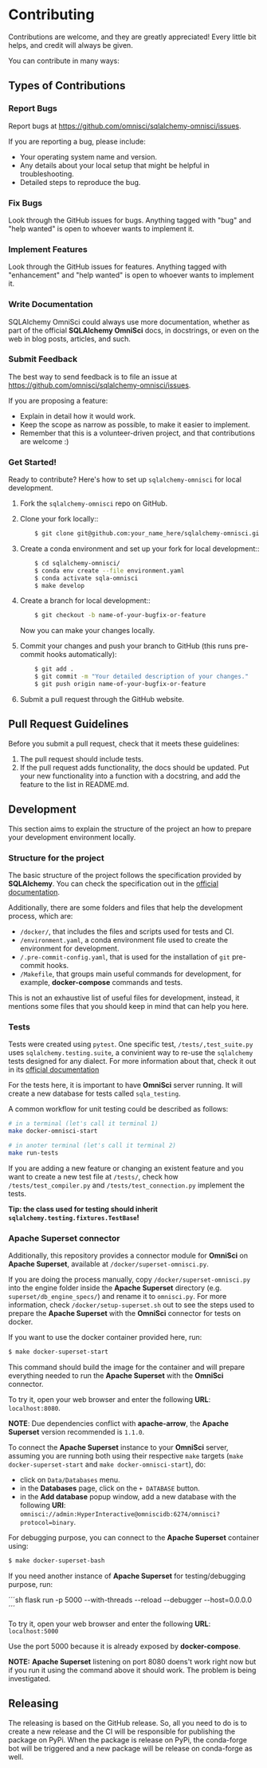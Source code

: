 # Contributing

Contributions are welcome, and they are greatly appreciated! Every
little bit helps, and credit will always be given.

You can contribute in many ways:

## Types of Contributions

### Report Bugs

Report bugs at https://github.com/omnisci/sqlalchemy-omnisci/issues.

If you are reporting a bug, please include:

-   Your operating system name and version.
-   Any details about your local setup that might be helpful in
    troubleshooting.
-   Detailed steps to reproduce the bug.

### Fix Bugs

Look through the GitHub issues for bugs. Anything tagged with "bug" and
"help wanted" is open to whoever wants to implement it.

### Implement Features

Look through the GitHub issues for features. Anything tagged with
"enhancement" and "help wanted" is open to whoever wants to implement
it.

### Write Documentation

SQLAlchemy OmniSci could always use more documentation, whether as part
of the official **SQLAlchemy OmniSci** docs, in docstrings, or even on
the web in blog posts, articles, and such.

### Submit Feedback

The best way to send feedback is to file an issue at
https://github.com/omnisci/sqlalchemy-omnisci/issues.

If you are proposing a feature:

-   Explain in detail how it would work.
-   Keep the scope as narrow as possible, to make it easier to
    implement.
-   Remember that this is a volunteer-driven project, and that
    contributions are welcome :)

### Get Started!

Ready to contribute? Here's how to set up `sqlalchemy-omnisci` for local
development.

1.  Fork the `sqlalchemy-omnisci` repo on GitHub.
2.  Clone your fork locally::

    ```bash
        $ git clone git@github.com:your_name_here/sqlalchemy-omnisci.git
    ```

3.  Create a conda environment and set up your fork for local
    development::

    ```bash
        $ cd sqlalchemy-omnisci/
        $ conda env create --file environment.yaml
        $ conda activate sqla-omnisci
        $ make develop
    ```

4.  Create a branch for local development::

    ```bash
        $ git checkout -b name-of-your-bugfix-or-feature
    ```

    Now you can make your changes locally.

5.  Commit your changes and push your branch to GitHub (this runs
    pre-commit hooks automatically):
    ```bash
        $ git add .
        $ git commit -m "Your detailed description of your changes."
        $ git push origin name-of-your-bugfix-or-feature
    ```

6.  Submit a pull request through the GitHub website.


## Pull Request Guidelines

Before you submit a pull request, check that it meets these guidelines:

1.  The pull request should include tests.
2.  If the pull request adds functionality, the docs should be updated.
    Put your new functionality into a function with a docstring, and add
    the feature to the list in README.md.

## Development

This section aims to explain the structure of the project an how to
prepare your development environment locally.

### Structure for the project

The basic structure of the project follows the specification provided by
**SQLAlchemy**. You can check the specification out in the [official
documentation](https://github.com/sqlalchemy/sqlalchemy/blob/master/README.dialects.rst).

Additionally, there are some folders and files that help the development
process, which are:

-   `/docker/`, that includes the files and scripts used for tests and
    CI.
-   `/environment.yaml`, a conda environment file used to create the
    environment for development.
-   `/.pre-commit-config.yaml`, that is used for the installation of
    `git` pre-commit hooks.
-   `/Makefile`, that groups main useful commands for development, for
    example, **docker-compose** commands and tests.

This is not an exhaustive list of useful files for development, instead,
it mentions some files that you should keep in mind that can help you
here.

### Tests

Tests were created using `pytest`. One specific test,
`/tests/,test_suite.py` uses `sqlalchemy.testing.suite`, a convinient
way to re-use the `sqlalchemy` tests designed for any dialect. For more
information about that, check it out in its [official
documentation](https://github.com/sqlalchemy/sqlalchemy/blob/master/README.unittests.rst)

For the tests here, it is important to have **OmniSci** server running.
It will create a new database for tests called `sqla_testing`.

A common workflow for unit testing could be described as follows:

```bash
# in a terminal (let's call it terminal 1)
make docker-omnisci-start
```

```bash
# in anoter terminal (let's call it terminal 2)
make run-tests
```

If you are adding a new feature or changing an existent feature and you
want to create a new test file at `/tests/`, check how
`/tests/test_compiler.py` and `/tests/test_connection.py` implement the
tests.

**Tip: the class used for testing should inherit
`sqlalchemy.testing.fixtures.TestBase`!**

### Apache Superset connector

Additionally, this repository provides a connector module for
**OmniSci** on **Apache Superset**, available at
`/docker/superset-omnisci.py`.

If you are doing the process manually, copy
`/docker/superset-omnisci.py` into the engine folder inside the **Apache
Superset** directory (e.g. `superset/db_engine_specs/`) and rename it to
`omnisci.py`. For more information, check `/docker/setup-superset.sh`
out to see the steps used to prepare the **Apache Superset** with the
**OmniSci** connector for tests on docker.

If you want to use the docker container provided here, run:

```bash
$ make docker-superset-start
```

This command should build the image for the container and will prepare
everything needed to run the **Apache Superset** with the **OmniSci**
connector.

To try it, open your web browser and enter the following **URL**:
`localhost:8080`.

**NOTE**: Due dependencies conflict with **apache-arrow**, the **Apache
Superset** version recommended is `1.1.0`.

To connect the **Apache Superset** instance to your **OmniSci** server,
assuming you are running both using their respective `make` targets
(`make docker-superset-start` and `make docker-omnisci-start`), do:

-   click on `Data/Databases` menu.
-   in the **Databases** page, click on the `+ DATABASE` button.
-   in the **Add database** popup window, add a new database with the
    following **URI**:
    `omnisci://admin:HyperInteractive@omniscidb:6274/omnisci?protocol=binary`.

For debugging purpose, you can connect to the **Apache Superset**
container using:

```bash
$ make docker-superset-bash
```

If you need another instance of **Apache Superset** for
testing/debugging purpose, run:

´´´sh flask run -p 5000 --with-threads --reload --debugger
--host=0.0.0.0 ´´´

To try it, open your web browser and enter the following **URL**:
`localhost:5000`

Use the port 5000 because it is already exposed by **docker-compose**.

**NOTE:** **Apache Superset** listening on port 8080 doens't work right
now but if you run it using the command above it should work. The
problem is being investigated.

## Releasing

The releasing is based on the GitHub release. So, all you need to do is to
create a new release and the CI will be responsible for publishing the
package on PyPi. When the package is release on PyPi, the conda-forge
bot will be triggered and a new package will be release on conda-forge
as well.
